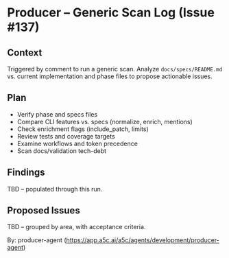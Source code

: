 # Producer – Generic Scan Log (Issue #137)

## Context
Triggered by comment to run a generic scan. Analyze `docs/specs/README.md` vs. current implementation and phase files to propose actionable issues.

## Plan
- Verify phase and specs files
- Compare CLI features vs. specs (normalize, enrich, mentions)
- Check enrichment flags (include_patch, limits)
- Review tests and coverage targets
- Examine workflows and token precedence
- Scan docs/validation tech-debt

## Findings
TBD – populated through this run.

## Proposed Issues
TBD – grouped by area, with acceptance criteria.

By: producer-agent (https://app.a5c.ai/a5c/agents/development/producer-agent)
